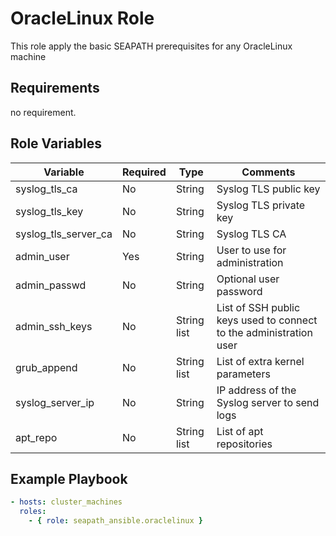 # OracleLinux Role

This role apply the basic SEAPATH prerequisites for any OracleLinux machine

## Requirements

no requirement.

## Role Variables

| Variable             | Required | Type        | Comments                                                           |
|----------------------|----------|-------------|--------------------------------------------------------------------|
| syslog_tls_ca        |  No      | String      | Syslog TLS public key                                              |
| syslog_tls_key       |  No      | String      | Syslog TLS private key                                             |
| syslog_tls_server_ca |  No      | String      | Syslog TLS CA                                                      |
| admin_user           |  Yes     | String      | User to use for administration                                     |
| admin_passwd         |  No      | String      | Optional user password                                             |
| admin_ssh_keys       |  No      | String list | List of SSH public keys used to connect to the administration user |
| grub_append          |  No      | String list | List of extra kernel parameters                                    |
| syslog_server_ip     |  No      | String      | IP address of the Syslog server to send logs                       |
| apt_repo             |  No      | String list | List of apt repositories                                           |

## Example Playbook

```yaml
- hosts: cluster_machines
  roles:
    - { role: seapath_ansible.oraclelinux }
```
